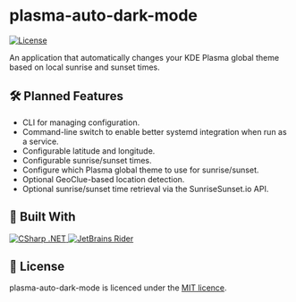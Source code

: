 # plasma-auto-dark-mode

<p>
  <a href="https://github.com/TintedKiwi/plasma-auto-dark-mode/blob/main/LICENSE">
    <img alt="License" title="License" src="https://img.shields.io/github/license/TintedKiwi/plasma-auto-dark-mode?style=flat-square&label=License">
  </a>
</p>

An application that automatically changes your KDE Plasma global theme based on local sunrise and sunset times.

## 🛠️ Planned Features

* CLI for managing configuration.
* Command-line switch to enable better systemd integration when run as a service.
* Configurable latitude and longitude.
* Configurable sunrise/sunset times.
* Configure which Plasma global theme to use for sunrise/sunset.
* Optional GeoClue-based location detection.
* Optional sunrise/sunset time retrieval via the SunriseSunset.io API.

## 🧰 Built With

<p>
  <a href="https://dotnet.microsoft.com/en-us/">
    <img alt="CSharp .NET" title="CSharp .NET" src="https://img.shields.io/badge/C%23-.NET-%23512BD4?style=flat-square">
  </a>
  <a href="https://www.jetbrains.com/rider/">
    <img alt="JetBrains Rider" title="JetBrains Rider" src="https://img.shields.io/badge/JetBrains_Rider-%23000000?style=flat-square&logo=rider">
  </a>
</p>

## 📜 License

plasma-auto-dark-mode is licenced under the [MIT licence](https://github.com/TintedKiwi/plasma-auto-dark-mode/blob/main/LICENSE).
